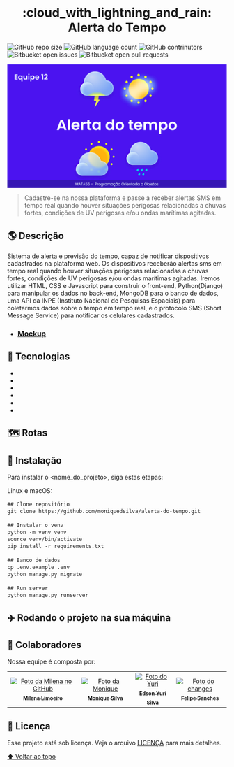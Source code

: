 <h1 align="center"> :cloud_with_lightning_and_rain: Alerta do Tempo </h1>

![GitHub repo size](https://img.shields.io/github/repo-size/moniquedsilva/alerta-do-tempo?style=for-the-badge)
![GitHub language count](https://img.shields.io/github/languages/count/moniquedsilva/alerta-do-tempo?style=for-the-badge)
![GitHub contrinutors](https://img.shields.io/github/contributors/moniquedsilva/alerta-do-tempo?style=for-the-badge)
![Bitbucket open issues](https://img.shields.io/bitbucket/issues/moniquedsilva/alerta-do-tempo?style=for-the-badge)
![Bitbucket open pull requests](https://img.shields.io/bitbucket/pr-raw/moniquedsilva/alerta-do-tempo?style=for-the-badge)

<img src="readme/tela.png" alt="exemplo imagem" align="center">

> Cadastre-se na nossa plataforma e passe a receber alertas SMS em tempo real quando houver situações perigosas relacionadas a chuvas fortes, condições de UV perigosas e/ou ondas marítimas agitadas.


## :earth_americas: Descrição

  Sistema de alerta e previsão do tempo, capaz de notificar dispositivos cadastrados na plataforma web. Os dispositivos receberão alertas sms em tempo real quando houver situações perigosas relacionadas a chuvas fortes, condições de UV perigosas e/ou ondas marítimas agitadas. Iremos utilizar HTML, CSS e Javascript para construir o front-end, Python(Django) para manipular os dados no back-end, MongoDB para o banco de dados, uma API da INPE (Instituto Nacional de Pesquisas Espaciais) para coletarmos dados sobre o tempo em tempo real, e o protocolo SMS (Short Message Service) para notificar os celulares cadastrados.

- ### [Mockup](https://www.figma.com/file/8yBYbRXj2DwAk3MIccJeOc/Alerta-do-Tempo)

## :rocket: Tecnologias

- <img src="https://img.shields.io/badge/Python-3776AB?style=for-the-badge&logo=python&logoColor=white" alt="">

- <img src="https://img.shields.io/badge/Django-092E20?style=for-the-badge&logo=django&logoColor=white" alt="">

- <img src="https://img.shields.io/badge/HTML-239120?style=for-the-badge&logo=html5&logoColor=white" alt="">

- <img src="https://img.shields.io/badge/CSS-239120?&style=for-the-badge&logo=css3&logoColor=white" alt="">

- <img src="https://img.shields.io/badge/MongoDB-4EA94B?style=for-the-badge&logo=mongodb&logoColor=white" alt="">

-  <img src="https://img.shields.io/badge/Heroku-430098?style=for-the-badge&logo=heroku&logoColor=white" alt="">

## :world_map: Rotas


## :flight_departure: Instalação

Para instalar o <nome_do_projeto>, siga estas etapas:

Linux e macOS:

```
## Clone repositório
git clone https://github.com/moniquedsilva/alerta-do-tempo.git

## Instalar o venv
python -m venv venv
source venv/bin/activate
pip install -r requirements.txt

## Banco de dados
cp .env.example .env
python manage.py migrate

## Run server
python manage.py runserver

```

## :airplane: Rodando o projeto na sua máquina

## 🤝 Colaboradores

Nossa equipe é composta por:

<table>
  <tr>
    <td align="center">
      <a href="https://github.com/Konstructa">
        <img src="https://avatars.githubusercontent.com/u/72633880?v=4" width="100px;" alt="Foto da Milena no GitHub"/><br>
        <sub>
          <b>Milena Limoeiro</b>
        </sub>
      </a>
    </td>
    <td align="center">
      <a href="https://github.com/moniquedsilva">
        <img src="https://avatars.githubusercontent.com/u/71049865?v=4" width="100px;" alt="Foto da Monique"/><br>
        <sub>
          <b>Monique Silva</b>
        </sub>
      </a>
    </td>
    <td align="center">
      <a href="https://github.com/yuriKode">
        <img src="https://avatars.githubusercontent.com/u/96872438?v=4" width="100px;" alt="Foto do Yuri"/><br>
        <sub>
          <b> Edson Yuri Silva</b>
        </sub>
      </a>
    </td>
    <td align="center">
      <a href="https://github.com/felipe-sanches">
        <img src="https://avatars.githubusercontent.com/u/38739389?v=4" width="100px;" alt="Foto do changes"/><br>
        <sub>
          <b>Felipe Sanches</b>
        </sub>
      </a>
    </td>
  </tr>
</table>


## 📝 Licença

Esse projeto está sob licença. Veja o arquivo [LICENÇA](LICENSE) para mais detalhes.

[⬆ Voltar ao topo](#alerta-do-tempo)<br>
